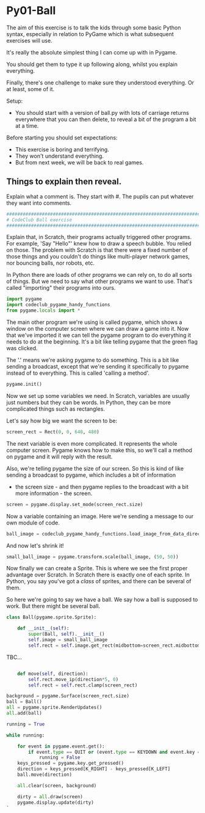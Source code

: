 Py01-Ball
=========

The aim of this exercise is to talk the kids through some basic Python syntax,
especially in relation to PyGame which is what subsequent exercises will use.

It's really the absolute simplest thing I can come up with in Pygame.

You should get them to type it up following along, whilst you explain
everything.

Finally, there's one challenge to make sure they understood everything.
Or at least, some of it.

Setup:

* You should start with a version of ball.py with lots of carriage returns
  everywhere that you can then delete, to reveal a bit of the program
  a bit at a time.

Before starting you should set expectations:

* This exercise is boring and terrifying.
* They won't understand everything.
* But from next week, we will be back to real games.

Things to explain then reveal.
------------------------------

Explain what a comment is. They start with #. The pupils can put whatever they
want into comments.

```python
#######################################################################################
# CodeClub Ball exercise
#######################################################################################
```

Explain that, in Scratch, their programs actually triggered other programs.
For example, 'Say "Hello"' knew how to draw a speech bubble. You relied on those.
The problem with Scratch is that there were a fixed number of those things and
you couldn't do things like multi-player network games, nor bouncing balls,
nor robots, etc.

In Python there are loads of other programs we can rely on, to do all sorts of things.
But we need to say what other programs we want to use. That's called "importing"
their programs into ours.

```python
import pygame
import codeclub_pygame_handy_functions
from pygame.locals import *
```

The main other program we're using is called pygame, which shows a window on
the computer screen where we can draw a game into it. Now that we've imported it
we can tell the pygame program to do everything it needs to do at the beginning.
It's a bit like telling pygame that the green flag was clicked.

The '.' means we're asking pygame to do something. This is a bit like sending
a broadcast, except that we're sending it specifically to pygame instead of to
everything. This is called 'calling a method'.

```python
pygame.init()
```

Now we set up some variables we need. In Scratch, variables are usually
just numbers but they can be words. In Python, they can be more complicated
things such as rectangles.

Let's say how big we want the screen to be:

```python
screen_rect = Rect(0, 0, 640, 480)
```

The next variable is even more complicated. It represents the whole
computer screen. Pygame knows how to make this, so we'll call a method
on pygame and it will reply with the result.

Also, we're telling pygame the size of our screen. So this is kind of
like sending a broadcast to pygame, which includes a bit of information
- the screen size - and then pygame replies to the broadcast with
a bit more information - the screen.

```python
screen = pygame.display.set_mode(screen_rect.size)
```

Now a variable containing an image. Here we're sending a message
to our own module of code.

```python
ball_image = codeclub_pygame_handy_functions.load_image_from_data_directory('ball.png')
```

And now let's shrink it!

```python
small_ball_image = pygame.transform.scale(ball_image, (50, 50))
```

Now finally we can create a Sprite. This is where we see the first
proper advantage over Scratch. In Scratch there is exactly one of each
sprite. In Python, you say you've got a _class_ of sprites, and there can
be several of them.

So here we're going to say we have a ball. We say how a ball is supposed
to work. But there might be several ball.

```python
class Ball(pygame.sprite.Sprite):

    def __init__(self):
        super(Ball, self).__init__()
        self.image = small_ball_image
        self.rect = self.image.get_rect(midbottom=screen_rect.midbottom)
```

TBC...

```python

    def move(self, direction):
        self.rect.move_ip(direction*5, 0)
        self.rect = self.rect.clamp(screen_rect)

background = pygame.Surface(screen_rect.size)
ball = Ball()
all = pygame.sprite.RenderUpdates()
all.add(ball)

running = True

while running:

    for event in pygame.event.get():
        if event.type == QUIT or (event.type == KEYDOWN and event.key == K_ESCAPE):
            running = False
    keys_pressed = pygame.key.get_pressed()
    direction = keys_pressed[K_RIGHT] - keys_pressed[K_LEFT]
    ball.move(direction)

    all.clear(screen, background)

    dirty = all.draw(screen)
    pygame.display.update(dirty)
`